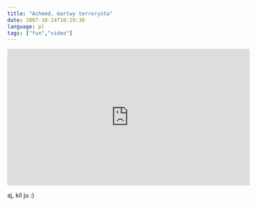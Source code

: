 ```yaml
---
title: "Achmed, martwy terrorysta"
date: 2007-10-24T10:19:30
language: pl
tags: ["fun","video"]
---
```


<iframe width="560" height="315" src="https://www.youtube.com/embed/GBvfiCdk-jc" title="YouTube video player" frameborder="0" allow="accelerometer; autoplay; clipboard-write; encrypted-media; gyroscope; picture-in-picture; web-share" referrerpolicy="strict-origin-when-cross-origin" allowfullscreen></iframe>


aj, kil ju :)

